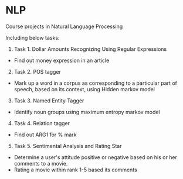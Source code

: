 NLP
===

Course projects in Natural Language Processing

Including below tasks:

1. Task 1. Dollar Amounts Recognizing Using Regular Expressions
 * Find out money expression in an article
2. Task 2. POS tagger
 * Mark up a word in a corpus as corresponding to a particular part of speech, based on its context, using Hidden markov model
3. Task 3. Named Entity Tagger
 * Identify noun groups using maximum entropy markov model
4. Task 4. Relation tagger
 * Find out ARG1 for % mark
5. Task 5. Sentimental Analysis and Rating Star
 * Determine a user's attitude positive or negative based on his or her comments to a movie.
 * Rating a movie within rank 1-5 based its comments